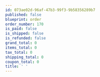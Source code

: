 ```yaml
---
id: 073ae02d-96af-47b3-99f3-9b58356289b7
published: false
blueprint: order
order_number: 170
is_paid: false
is_shipped: false
is_refunded: false
grand_total: 0
items_total: 0
tax_total: 0
shipping_total: 0
coupon_total: 0
title: ' '
---
```

